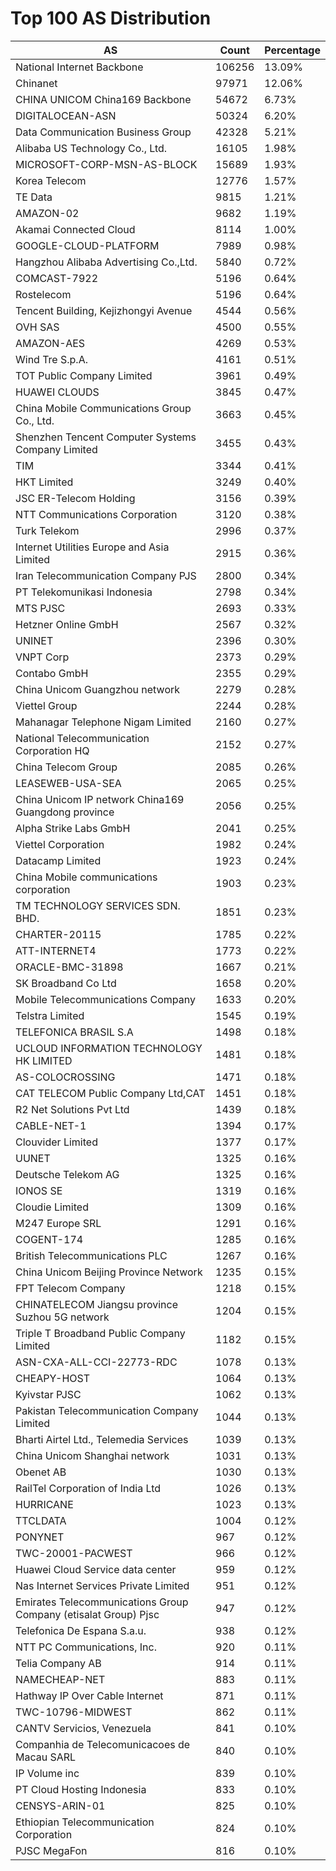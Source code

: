 # Top 100 AS Distribution
| AS | Count | Percentage |
|----|----|----|
| National Internet Backbone | 106256 | 13.09% |
| Chinanet | 97971 | 12.06% |
| CHINA UNICOM China169 Backbone | 54672 | 6.73% |
| DIGITALOCEAN-ASN | 50324 | 6.20% |
| Data Communication Business Group | 42328 | 5.21% |
| Alibaba US Technology Co., Ltd. | 16105 | 1.98% |
| MICROSOFT-CORP-MSN-AS-BLOCK | 15689 | 1.93% |
| Korea Telecom | 12776 | 1.57% |
| TE Data | 9815 | 1.21% |
| AMAZON-02 | 9682 | 1.19% |
| Akamai Connected Cloud | 8114 | 1.00% |
| GOOGLE-CLOUD-PLATFORM | 7989 | 0.98% |
| Hangzhou Alibaba Advertising Co.,Ltd. | 5840 | 0.72% |
| COMCAST-7922 | 5196 | 0.64% |
| Rostelecom | 5196 | 0.64% |
| Tencent Building, Kejizhongyi Avenue | 4544 | 0.56% |
| OVH SAS | 4500 | 0.55% |
| AMAZON-AES | 4269 | 0.53% |
| Wind Tre S.p.A. | 4161 | 0.51% |
| TOT Public Company Limited | 3961 | 0.49% |
| HUAWEI CLOUDS | 3845 | 0.47% |
| China Mobile Communications Group Co., Ltd. | 3663 | 0.45% |
| Shenzhen Tencent Computer Systems Company Limited | 3455 | 0.43% |
| TIM | 3344 | 0.41% |
| HKT Limited | 3249 | 0.40% |
| JSC ER-Telecom Holding | 3156 | 0.39% |
| NTT Communications Corporation | 3120 | 0.38% |
| Turk Telekom | 2996 | 0.37% |
| Internet Utilities Europe and Asia Limited | 2915 | 0.36% |
| Iran Telecommunication Company PJS | 2800 | 0.34% |
| PT Telekomunikasi Indonesia | 2798 | 0.34% |
| MTS PJSC | 2693 | 0.33% |
| Hetzner Online GmbH | 2567 | 0.32% |
| UNINET | 2396 | 0.30% |
| VNPT Corp | 2373 | 0.29% |
| Contabo GmbH | 2355 | 0.29% |
| China Unicom Guangzhou network | 2279 | 0.28% |
| Viettel Group | 2244 | 0.28% |
| Mahanagar Telephone Nigam Limited | 2160 | 0.27% |
| National Telecommunication Corporation HQ | 2152 | 0.27% |
| China Telecom Group | 2085 | 0.26% |
| LEASEWEB-USA-SEA | 2065 | 0.25% |
| China Unicom IP network China169 Guangdong province | 2056 | 0.25% |
| Alpha Strike Labs GmbH | 2041 | 0.25% |
| Viettel Corporation | 1982 | 0.24% |
| Datacamp Limited | 1923 | 0.24% |
| China Mobile communications corporation | 1903 | 0.23% |
| TM TECHNOLOGY SERVICES SDN. BHD. | 1851 | 0.23% |
| CHARTER-20115 | 1785 | 0.22% |
| ATT-INTERNET4 | 1773 | 0.22% |
| ORACLE-BMC-31898 | 1667 | 0.21% |
| SK Broadband Co Ltd | 1658 | 0.20% |
| Mobile Telecommunications Company | 1633 | 0.20% |
| Telstra Limited | 1545 | 0.19% |
| TELEFONICA BRASIL S.A | 1498 | 0.18% |
| UCLOUD INFORMATION TECHNOLOGY HK LIMITED | 1481 | 0.18% |
| AS-COLOCROSSING | 1471 | 0.18% |
| CAT TELECOM Public Company Ltd,CAT | 1451 | 0.18% |
| R2 Net Solutions Pvt Ltd | 1439 | 0.18% |
| CABLE-NET-1 | 1394 | 0.17% |
| Clouvider Limited | 1377 | 0.17% |
| UUNET | 1325 | 0.16% |
| Deutsche Telekom AG | 1325 | 0.16% |
| IONOS SE | 1319 | 0.16% |
| Cloudie Limited | 1309 | 0.16% |
| M247 Europe SRL | 1291 | 0.16% |
| COGENT-174 | 1285 | 0.16% |
| British Telecommunications PLC | 1267 | 0.16% |
| China Unicom Beijing Province Network | 1235 | 0.15% |
| FPT Telecom Company | 1218 | 0.15% |
| CHINATELECOM Jiangsu province Suzhou 5G network | 1204 | 0.15% |
| Triple T Broadband Public Company Limited | 1182 | 0.15% |
| ASN-CXA-ALL-CCI-22773-RDC | 1078 | 0.13% |
| CHEAPY-HOST | 1064 | 0.13% |
| Kyivstar PJSC | 1062 | 0.13% |
| Pakistan Telecommunication Company Limited | 1044 | 0.13% |
| Bharti Airtel Ltd., Telemedia Services | 1039 | 0.13% |
| China Unicom Shanghai network | 1031 | 0.13% |
| Obenet AB | 1030 | 0.13% |
| RailTel Corporation of India Ltd | 1026 | 0.13% |
| HURRICANE | 1023 | 0.13% |
| TTCLDATA | 1004 | 0.12% |
| PONYNET | 967 | 0.12% |
| TWC-20001-PACWEST | 966 | 0.12% |
| Huawei Cloud Service data center | 959 | 0.12% |
| Nas Internet Services Private Limited | 951 | 0.12% |
| Emirates Telecommunications Group Company (etisalat Group) Pjsc | 947 | 0.12% |
| Telefonica De Espana S.a.u. | 938 | 0.12% |
| NTT PC Communications, Inc. | 920 | 0.11% |
| Telia Company AB | 914 | 0.11% |
| NAMECHEAP-NET | 883 | 0.11% |
| Hathway IP Over Cable Internet | 871 | 0.11% |
| TWC-10796-MIDWEST | 862 | 0.11% |
| CANTV Servicios, Venezuela | 841 | 0.10% |
| Companhia de Telecomunicacoes de Macau SARL | 840 | 0.10% |
| IP Volume inc | 839 | 0.10% |
| PT Cloud Hosting Indonesia | 833 | 0.10% |
| CENSYS-ARIN-01 | 825 | 0.10% |
| Ethiopian Telecommunication Corporation | 824 | 0.10% |
| PJSC MegaFon | 816 | 0.10% |
